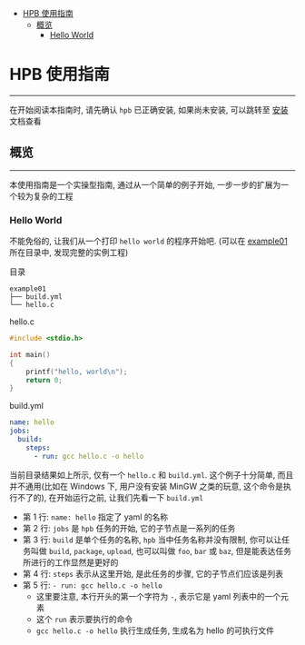 - [HPB 使用指南](#hpb-使用指南)
  - [概览](#概览)
    - [Hello World](#hello-world)

# HPB 使用指南
---
在开始阅读本指南时, 请先确认 `hpb` 已正确安装, 如果尚未安装, 可以跳转至 [安装](../../README_cn.md#安装) 文档查看  

## 概览
---
本使用指南是一个实操型指南, 通过从一个简单的例子开始, 一步一步的扩展为一个较为复杂的工程  

### Hello World
不能免俗的, 让我们从一个打印 `hello world` 的程序开始吧. (可以在 [example01](../../examples/example01/build.yml) 所在目录中, 发现完整的实例工程)  

目录
```
example01
├── build.yml
└── hello.c
```

hello.c
```c
#include <stdio.h>

int main()
{
    printf("hello, world\n");
    return 0;
}
```

build.yml
```yaml
name: hello
jobs:
  build:
    steps:
      - run: gcc hello.c -o hello
```

当前目录结果如上所示, 仅有一个 `hello.c` 和 `build.yml`. 这个例子十分简单, 而且并不通用(比如在 Windows 下, 用户没有安装 MinGW 之类的玩意, 这个命令是执行不了的), 在开始运行之前, 让我们先看一下 `build.yml`  
* 第 1 行: `name: hello` 指定了 yaml 的名称
* 第 2 行: `jobs` 是 `hpb` 任务的开始, 它的子节点是一系列的任务
* 第 3 行: `build` 是单个任务的名称, `hpb` 当中任务名称并没有限制, 你可以让任务叫做 `build`, `package`, `upload`, 也可以叫做 `foo`, `bar` 或 `baz`, 但是能表达任务所进行的工作显然是更好的
* 第 4 行: `steps` 表示从这里开始, 是此任务的步骤, 它的子节点们应该是列表
* 第 5 行: `- run: gcc hello.c -o hello`
  * 这里要注意, 本行开头的第一个字符为 `-`, 表示它是 yaml 列表中的一个元素
  * 这个 `run` 表示要执行的命令
  * `gcc hello.c -o hello` 执行生成任务, 生成名为 hello 的可执行文件
